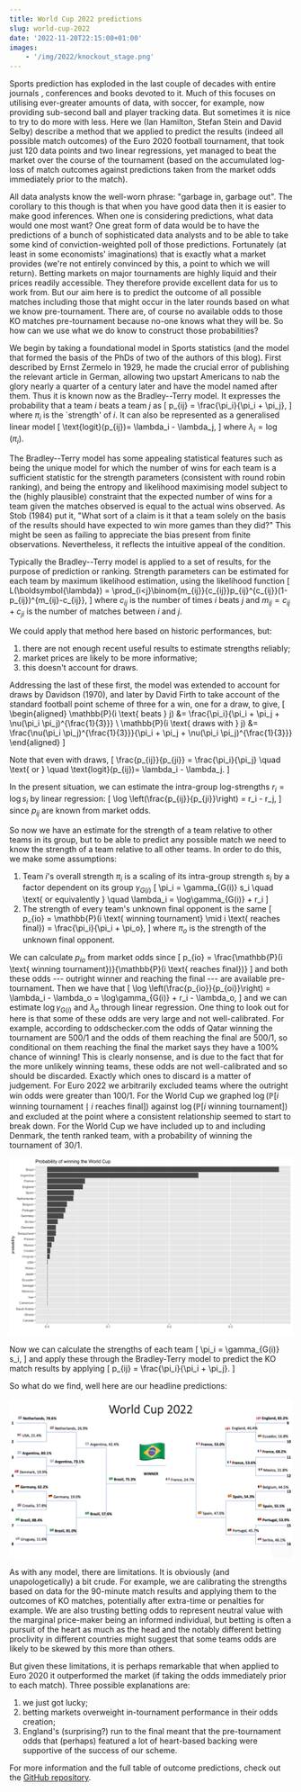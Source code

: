 ```yaml
---
title: World Cup 2022 predictions
slug: world-cup-2022
date: '2022-11-20T22:15:00+01:00'
images:
	- '/img/2022/knockout_stage.png'
---
```


Sports prediction has exploded in the last couple of decades with entire journals , conferences and books devoted to it.
Much of this focuses on utilising ever-greater amounts of data, with soccer, for example, now providing sub-second ball and player tracking data.
But sometimes it is nice to try to do more with less.
Here we (Ian Hamilton, Stefan Stein and David Selby) describe a method that we applied to predict the results (indeed all possible match outcomes) of the Euro 2020 football tournament, that took just 120 data points and two linear regressions, yet managed to beat the market over the course of the tournament (based on the accumulated log-loss of match outcomes against predictions taken from the market odds immediately prior to the match).

All data analysts know the well-worn phrase: "garbage in, garbage out".
The corollary to this though is that when you have good data then it is easier to make good inferences.
When one is considering predictions, what data would one most want?
One great form of data would be to have the predictions of a bunch of sophisticated data analysts and to be able to take some kind of conviction-weighted poll of those predictions.
Fortunately (at least in some economists' imaginations) that is exactly what a market provides (we're not entirely convinced by this, a point to which we will return). 
Betting markets on major tournaments are highly liquid and their prices readily accessible.
They therefore provide excellent data for us to work from. But our aim here is to predict the outcome of all possible matches including those that might occur in the later rounds based on what we know pre-tournament.
There are, of course no available odds to those KO matches pre-tournament because no-one knows what they will be.
So how can we use what we do know to construct those probabilities?

We begin by taking a foundational model in Sports statistics (and the model that formed the basis of the PhDs of two of the authors of this blog).
First described by Ernst Zermelo in 1929, he made the crucial error of publishing the relevant article in German, allowing two upstart Americans to nab the glory nearly a quarter of a century later and have the model named after them.
Thus it is known now as the Bradley--Terry model.
It expresses the probability that a team $i$ beats a team $j$ as
\[
p_{ij} = \frac{\pi_i}{\pi_i + \pi_j},
\]
where $\pi_i$ is the `strength' of $i$. It can also be represented as a generalised linear model
\[
\text{logit}(p_{ij})= \lambda_i - \lambda_j,
\]
where $\lambda_i = \log (\pi_i)$.

The Bradley--Terry model has some appealing statistical features such as being the unique model for which the number of wins for each team is a sufficient statistic for the strength parameters (consistent with round robin ranking), and being the entropy and likelihood maximising model subject to the (highly plausible) constraint that the expected number of wins for a team given the matches observed is equal to the actual wins observed.
As Stob (1984) put it, "What sort of a claim is it that a team solely on the basis of the results should have expected to win more games than they did?"
This might be seen as failing to appreciate the bias present from finite observations.
Nevertheless, it reflects the intuitive appeal of the condition.

Typically the Bradley--Terry model is applied to a set of results, for the purpose of prediction or ranking.
Strength parameters can be estimated for each team by maximum likelihood estimation, using the likelihood function
\[
    L(\boldsymbol{\lambda}) = \prod_{i<j}\binom{m_{ij}}{c_{ij}}p_{ij}^{c_{ij}}(1-p_{ij})^{m_{ij}-c_{ij}},
\]
where $c_{ij}$ is the number of times $i$ beats $j$ and $m_{ij}= c_{ij}+c_{ji}$ is the number of matches between $i$ and $j$.

We could apply that method here based on historic performances, but:

1. there are not enough recent useful results to estimate strengths reliably;
2. market prices are likely to be more informative;
3. this doesn't account for draws.

Addressing the last of these first, the model was extended to account for draws by Davidson (1970), and later by David Firth to take account of the standard football point scheme of three for a win, one for a draw, to give,
\[
\begin{aligned}
    \mathbb{P}(i \text{ beats } j) &= \frac{\pi_i}{\pi_i + \pi_j + \nu(\pi_i \pi_j)^{\frac{1}{3}}} \\
    \mathbb{P}(i \text{ draws with } j) &= \frac{\nu(\pi_i \pi_j)^{\frac{1}{3}}}{\pi_i + \pi_j + \nu(\pi_i \pi_j)^{\frac{1}{3}}}
\end{aligned}
\]

Note that even with draws,
\[
\frac{p_{ij}}{p_{ji}} = \frac{\pi_i}{\pi_j} \quad \text{ or } \quad \text{logit}(p_{ij})= \lambda_i - \lambda_j.
\]

In the present situation, we can estimate the intra-group log-strengths $r_i=\log s_i$ by linear regression:
\[
\log \left(\frac{p_{ij}}{p_{ji}}\right) = r_i - r_j,
\]
since $p_{ij}$ are known from market odds.

So now we have an estimate for the strength of a team relative to other teams in its group, but to be able to predict any possible match we need to know the strength of a team relative to all other teams.
In order to do this, we make some assumptions:

1. Team $i$'s overall strength $\pi_i$ is a scaling of its intra-group strength $s_i$ by a factor dependent on its group $\gamma_{G(i)}$ 
\[ \pi_i = \gamma_{G(i)} s_i \quad \text{ or equivalently   } \quad \lambda_i = \log\gamma_{G(i)} + r_i \]
2. The strength of every team's unknown final opponent is the same
\[ p_{io} = \mathbb{P}(i \text{ winning tournament} \mid i \text{ reaches final}) 
= \frac{\pi_i}{\pi_i + \pi_o}, \]
where $\pi_o$ is the strength of the unknown final opponent.
    
We can calculate $p_{io}$ from market odds since
\[ p_{io}
= \frac{\mathbb{P}(i \text{ winning tournament})}{\mathbb{P}(i \text{ reaches final})} \]
and both these odds --- outright winner and reaching the final --- are available pre-tournament. Then we have that
\[ \log \left(\frac{p_{io}}{p_{oi}}\right) = \lambda_i - \lambda_o = \log\gamma_{G(i)} + r_i - \lambda_o, \]
and we can estimate $\log\gamma_{G(i)}$ and $\lambda_o$ through linear regression.
One thing to look out for here is that some of these odds are very large and not well-calibrated.
For example, according to oddschecker.com the odds of Qatar winning the tournament are 500/1 and the odds of them reaching the final are 500/1, so conditional on them reaching the final the market says they have a 100% chance of winning!
This is clearly nonsense, and is due to the fact that for the more unlikely winning teams, these odds are not well-calibrated and so should be discarded.
Exactly which ones to discard is a matter of judgement.
For Euro 2022 we arbitrarily excluded teams where the outright win odds were greater than 100/1.
For the World Cup we graphed $\log \left(\mathbb{P} \left[i \text{ winning tournament} \mid i \text{ reaches final} \right] \right)$ against $\log\left (\mathbb{P}\left[i \text{ winning tournament}\right] \right)$ and excluded at the point where a consistent relationship seemed to start to break down.
For the World Cup we have included up to and including Denmark, the tenth ranked team, with a probability of winning the tournament of 30/1.

![](/img/2022/probability_of_winning.png)

Now we can calculate the strengths of each team
\[ \pi_i = \gamma_{G(i)} s_i, \]
and apply these through the Bradley-Terry model to predict the KO match results by applying
\[ p_{ij} = \frac{\pi_i}{\pi_i + \pi_j}. \]

So what do we find, well here are our headline predictions:

![](/img/2022/knockout_stage.png)


As with any model, there are limitations.
It is obviously (and unapologetically) a bit crude. For example, we are calibrating the strengths based on data for the 90-minute match results and applying them to the outcomes of KO matches, potentially after extra-time or penalties for example.
We are also trusting betting odds to represent neutral value with the marginal price-maker being an informed individual, but betting is often a pursuit of the heart as much as the head and the notably different betting proclivity in different countries might suggest that some teams odds are likely to be skewed by this more than others.

But given these limitations, it is perhaps remarkable that when applied to Euro 2020 it outperformed the market (if taking the odds immediately prior to each match). Three possible explanations are:

1. we just got lucky;
2. betting markets overweight in-tournament performance in their odds creation;
3. England's (surprising?) run to the final meant that the pre-tournament odds that (perhaps) featured a lot of heart-based backing were supportive of the success of our scheme.

For more information and the full table of outcome predictions, check out the [GitHub repository](https://github.com/stefan-stein/world-cup-2022).


